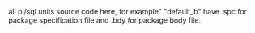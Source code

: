 all pl/sql units source code here, for example"
"default_b" have .spc for package specification file 
and .bdy for package body file.